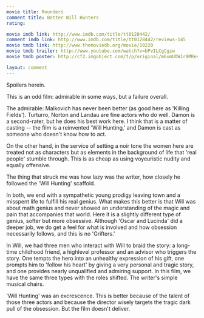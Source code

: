 ```yaml
---
movie title: Rounders
comment title: Better Will Hunters
rating: 

movie imdb link: http://www.imdb.com/title/tt0128442/
comment imdb link: http://www.imdb.com/title/tt0128442/reviews-145
movie tmdb link: http://www.themoviedb.org/movie/10220
movie tmdb trailer: http://www.youtube.com/watch?v=bPvILCgCgzw
movie tmdb poster: http://cf2.imgobject.com/t/p/original/m6umUOW1r9MRevGKKzoqnLkj902.jpg

layout: comment
---
```


Spoilers herein.

This is an odd film: admirable in some ways, but a failure overall.

The admirable: Malkovich has never been better (as good here as 'Killing Fields'). Turturro, Norton and Landau are fine actors who do well. Damon is a second-rater, but he does his best work here. I think that is a matter of casting -- the film is a reinvented 'Will Hunting,' and Damon is cast as someone who doesn't know how to act.

On the other hand, in the service of setting a noir tone the women here are treated not as characters but as elements in the background of life that 'real people' stumble through. This is as cheap as using voyeuristic nudity and equally offensive.

The thing that struck me was how lazy was the writer, how closely he followed the 'Will Hunting' scaffold.

In both, we end with a sympathetic young prodigy leaving town and a misspent life to fulfill his real genius. What makes this better is that Will was about math genius and never showed an understanding of the magic and pain that accompanies that world. Here it is a slightly different type of genius, softer but more obsessive. Although 'Oscar and Lucinda' did a deeper job, we do get a feel for what is involved and how obsession necessarily follows, and this is no 'Grifters.'

In Will, we had three men who interact with Will to braid the story: a long-time childhood friend, a highlevel professor and an advisor who triggers the story. One tempts the hero into an unhealthy expression of his gift, one prompts him to 'follow his heart' by giving a very personal and tragic story, and one provides nearly unqualified and admiring support. In this film, we have the same three types with the roles shifted. The writer's simple musical chairs.

'Will Hunting' was an excrescence. This is better because of the talent of those three actors and because the director wisely targets the tragic dark pull of the obsession. But the film doesn't deliver.
